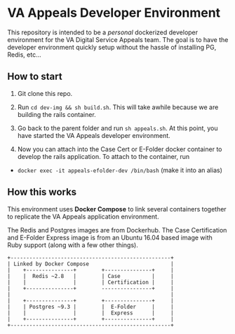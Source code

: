 # VA Appeals Developer Environment

This repository is intended to be a _personal_ dockerized developer environment for the VA Digital Service Appeals team. The goal is to have the developer environment quickly setup without the hassle of installing PG, Redis, etc...

## How to start

 1. Git clone this repo.

 1. Run `cd dev-img && sh build.sh`. This will take awhile because we are building the rails container.

 1. Go back to the parent folder and run `sh appeals.sh`. At this point, you have started the VA Appeals developer environment.

 1. Now you can attach into the Case Cert or E-Folder docker container to develop the rails application. To attach to the container, run
  - `docker exec -it appeals-efolder-dev /bin/bash` (make it into an alias)

## How this works

This environment uses __Docker Compose__ to link several containers together
to replicate the VA Appeals application environment.

The Redis and Postgres images are from Dockerhub. The Case Certification
and E-Folder Express image is from an Ubuntu 16.04 based image with Ruby
support (along with a few other things).

```
+---------------------------------------------------+
| Linked by Docker Compose                          |
|    +---------------+        +---------------+     |
|    |  Redis ~2.8   |        | Case          |     |
|    |               |        | Certification |     |
|    +---------------+        ----------------+     |
|                                                   |
|    +---------------+        +---------------+     |
|    | Postgres ~9.3 |        |  E-Folder     |     |
|    |               |        |  Express      |     |
|    +---------------+        +---------------+     |
+---------------------------------------------------+
```
